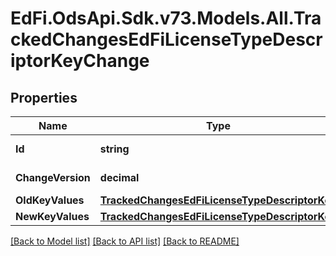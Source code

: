 # EdFi.OdsApi.Sdk.v73.Models.All.TrackedChangesEdFiLicenseTypeDescriptorKeyChange

## Properties

Name | Type | Description | Notes
------------ | ------------- | ------------- | -------------
**Id** | **string** | Resource identifier | [optional] 
**ChangeVersion** | **decimal** | Change version | [optional] 
**OldKeyValues** | [**TrackedChangesEdFiLicenseTypeDescriptorKey**](TrackedChangesEdFiLicenseTypeDescriptorKey.md) |  | [optional] 
**NewKeyValues** | [**TrackedChangesEdFiLicenseTypeDescriptorKey**](TrackedChangesEdFiLicenseTypeDescriptorKey.md) |  | [optional] 

[[Back to Model list]](../../README.md#documentation-for-models) [[Back to API list]](../../README.md#documentation-for-api-endpoints) [[Back to README]](../../README.md)

